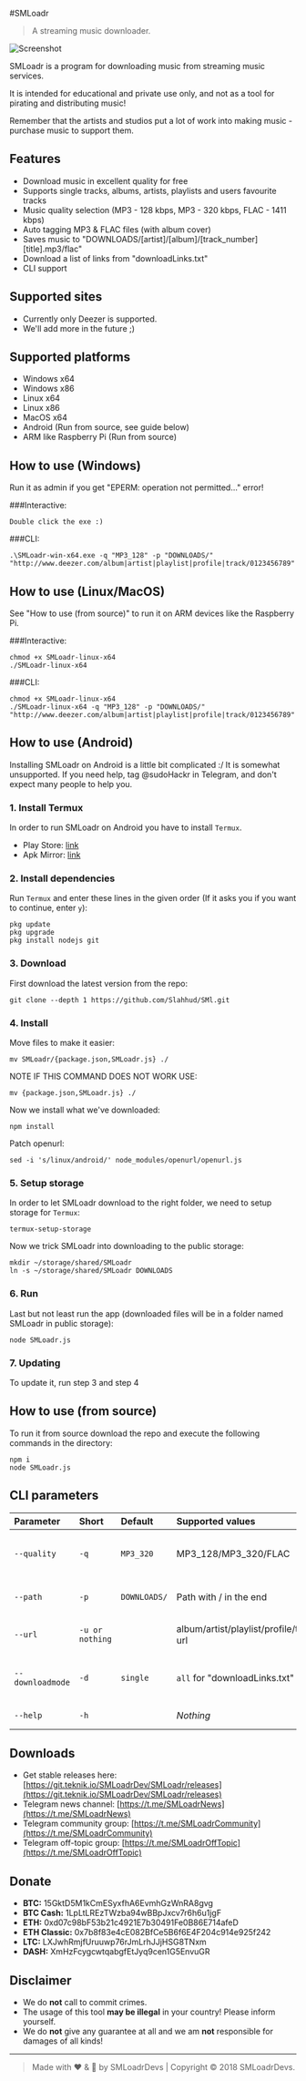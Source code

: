 #SMLoadr
> A streaming music downloader.

![Screenshot](screenshot.png)

SMLoadr is a program for downloading music from streaming music services.

It is intended for educational and private use only, and not as a tool for pirating and distributing music!

Remember that the artists and studios put a lot of work into making music - purchase music to support them.



## Features

- Download music in excellent quality for free
- Supports single tracks, albums, artists, playlists and users favourite tracks
- Music quality selection (MP3 - 128 kbps, MP3 - 320 kbps, FLAC - 1411 kbps)
- Auto tagging MP3 & FLAC files (with album cover)
- Saves music to "DOWNLOADS/[artist]/[album]/[track_number] [title].mp3/flac"
- Download a list of links from "downloadLinks.txt"
- CLI support



## Supported sites

- Currently only Deezer is supported.
- We'll add more in the future ;)



## Supported platforms

- Windows x64
- Windows x86
- Linux x64
- Linux x86
- MacOS x64
- Android (Run from source, see guide below)
- ARM like Raspberry Pi (Run from source)



## How to use (Windows)

Run it as admin if you get "EPERM: operation not permitted..." error!

###Interactive:
```
Double click the exe :)
```

###CLI:
```
.\SMLoadr-win-x64.exe -q "MP3_128" -p "DOWNLOADS/" "http://www.deezer.com/album|artist|playlist|profile|track/0123456789"
```



## How to use (Linux/MacOS)

See "How to use (from source)" to run it on ARM devices like the Raspberry Pi.

###Interactive:
```
chmod +x SMLoadr-linux-x64
./SMLoadr-linux-x64
```

###CLI:
```
chmod +x SMLoadr-linux-x64
./SMLoadr-linux-x64 -q "MP3_128" -p "DOWNLOADS/" "http://www.deezer.com/album|artist|playlist|profile|track/0123456789"
```



## How to use (Android)

Installing SMLoadr on Android is a little bit complicated :/
It is somewhat unsupported. If you need help, tag @sudoHackr in Telegram, and don't expect many people to help you. 

### 1. Install Termux
In order to run SMLoadr on Android you have to install `Termux`.
- Play Store: [link](https://play.google.com/store/apps/details?id=com.termux)
- Apk Mirror: [link](https://www.apkmirror.com/apk/fredrik-fornwall/termux)

### 2. Install dependencies
Run `Termux` and enter these lines in the given order (If it asks you if you want to continue, enter `y`):
```
pkg update
pkg upgrade
pkg install nodejs git

```

### 3. Download
First download the latest version from the repo:
```
git clone --depth 1 https://github.com/Slahhud/SMl.git
```

### 4. Install

Move files to make it easier:
```
mv SMLoadr/{package.json,SMLoadr.js} ./

```
NOTE IF THIS COMMAND DOES NOT WORK USE:
```
mv {package.json,SMLoadr.js} ./
```
Now we install what we've downloaded:
```
npm install
```

Patch openurl:
```
sed -i 's/linux/android/' node_modules/openurl/openurl.js
```

### 5. Setup storage

In order to let SMLoadr download to the right folder, we need to setup storage for `Termux`:
```
termux-setup-storage
```

Now we trick SMLoadr into downloading to the public storage:
```
mkdir ~/storage/shared/SMLoadr
ln -s ~/storage/shared/SMLoadr DOWNLOADS
```

### 6. Run
Last but not least run the app (downloaded files will be in a folder named SMLoadr in public storage):
```
node SMLoadr.js
```

### 7. Updating
To update it, run step 3 and step 4


## How to use (from source)

To run it from source download the repo and execute the following commands in the directory:
```
npm i
node SMLoadr.js
```



## CLI parameters

| Parameter            | Short               | Default          | Supported values                        | Description                          |
| :-----------------   | :------------------ | :--------------- | :-------------------------------------- | :----------------------------------- |
| ```--quality```      | ```-q```            | ```MP3_320```    | MP3_128/MP3_320/FLAC            | The quality of the files to download |
| ```--path```         | ```-p```            | ```DOWNLOADS/``` | Path with / in the end                  | The path to download the files to    |
| ```--url```          | ```-u or nothing``` |                  | album/artist/playlist/profile/track url | Downloads single deezer url          |
| ```--downloadmode``` | ```-d```            | ```single```     | ```all``` for "downloadLinks.txt"       | Downloads multiple urls from list    |
| ```--help```         | ```-h```            |                  | _Nothing_                               | Shows the CLI help                   |



## Downloads

- Get stable releases here: [https://git.teknik.io/SMLoadrDev/SMLoadr/releases](https://git.teknik.io/SMLoadrDev/SMLoadr/releases)
- Telegram news channel: [https://t.me/SMLoadrNews](https://t.me/SMLoadrNews)
- Telegram community group: [https://t.me/SMLoadrCommunity](https://t.me/SMLoadrCommunity)
- Telegram off-topic group: [https://t.me/SMLoadrOffTopic](https://t.me/SMLoadrOffTopic)



## Donate

- **BTC:** 15GktD5M1kCmESyxfhA6EvmhGzWnRA8gvg
- **BTC Cash:** 1LpLtLREzTWzba94wBBpJxcv7r6h6u1jgF
- **ETH:** 0xd07c98bF53b21c4921E7b30491Fe0B86E714afeD
- **ETH Classic:** 0x7b8f83e4cE082BfCe5B6f6E4F204c914e925f242
- **LTC:** LXJwhRmjfUruuwp76rJmLrhJJjHSG8TNxm
- **DASH:** XmHzFcygcwtqabgfEtJyq9cen1G5EnvuGR



## Disclaimer

- We do **not** call to commit crimes.
- The usage of this tool **may be illegal** in your country! Please inform yourself.
- We do **not** give any guarantee at all and we am **not** responsible for damages of all kinds!



---
> Made with :heart: & :beer: by SMLoadrDevs | Copyright © 2018 SMLoadrDevs.
